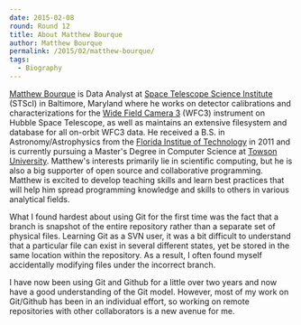 ```yaml
---
date: 2015-02-08
round: Round 12
title: About Matthew Bourque
author: Matthew Bourque
permalink: /2015/02/matthew-bourque/
tags:
  - Biography
---
```

[Matthew Bourque](https://github.com/bourque) is Data Analyst at
[Space Telescope Science Institute](http://www.stsci.edu/) (STScI) in 
Baltimore, Maryland where he works on detector calibrations and 
characterizations for the [Wide Field Camera 3](http://www.stsci.edu/hst/wfc3)
(WFC3) instrument on Hubble Space Telescope, as well as maintains an extensive
filesystem and database for all on-orbit WFC3 data. He received a B.S. in
Astronomy/Astrophysics from the 
[Florida Institue of Technology](http://www.fit.edu/) in 2011 and is currently
pursuing a Master's Degree in Computer Science at 
[Towson University](http://www.towson.edu/). Matthew's interests primarily lie
in scientific computing, but he is also a big supporter of open source and
collaborative programming.  Matthew is excited to develop teaching skills and
learn best practices that will help him spread programming knowledge and
skills to others in various analytical fields.

What I found hardest about using Git for the first time was the fact that a 
branch is snapshot of the entire repository rather than a separate set of 
physical files. Learning Git as a SVN user, it was a bit difficult to
understand that a particular file can exist in several different states, yet be
stored in the same location within the repository.  As a result, I often found
myself accidentally modifying files under the incorrect branch.

I have now been using Git and Github for a little over two years and now have
a good understanding of the Git model.  However, most of my work on Git/Github
has been in an individual effort, so working on remote repositories with
other collaborators is a new avenue for me.
